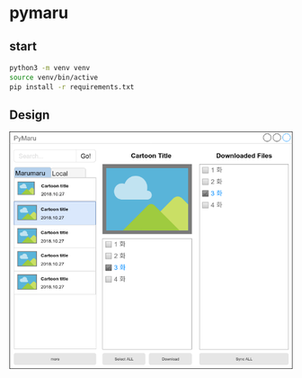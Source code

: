 # pymaru

## start

```bash
python3 -m venv venv
source venv/bin/active
pip install -r requirements.txt
```

## Design

![GUI](./pyMaru.png)
